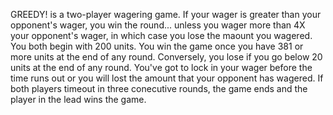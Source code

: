GREEDY! is a two-player wagering game. If your wager is greater than your opponent's wager, you win the round... unless you wager more than 4X your opponent's wager, in which case you lose the maount you wagered. You both begin with 200 units. You win the game once you have 381 or more units at the end of any round. Conversely, you lose if you go below 20 units at the end of any round. You've got to lock in your wager before the time runs out or you will lost the amount that your opponent has wagered. If both players timeout in three conecutive rounds, the game ends and the player in the lead wins the game.
